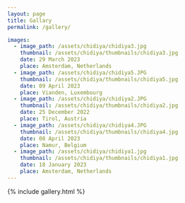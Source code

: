 ```yaml
---
layout: page
title: Gallary
permalink: /gallery/

images:
  - image_path: /assets/chidiya/chidiya3.jpg
    thumbnail: /assets/chidiya/thumbnails/chidiya3.jpg
    date: 29 March 2023
    place: Amsterdam, Netherlands
  - image_path: /assets/chidiya/chidiya5.JPG
    thumbnail: /assets/chidiya/thumbnails/chidiya5.jpg
    date: 09 April 2023
    place: Vianden, Luxembourg
  - image_path: /assets/chidiya/chidiya2.JPG
    thumbnail: /assets/chidiya/thumbnails/chidiya2.jpg
    date: 25 December 2022
    place: Tirol, Austria
  - image_path: /assets/chidiya/chidiya4.JPG
    thumbnail: /assets/chidiya/thumbnails/chidiya4.jpg
    date: 08 April 2023
    place: Namur, Belgium
  - image_path: /assets/chidiya/chidiya1.jpg
    thumbnail: /assets/chidiya/thumbnails/chidiya1.jpg
    date: 18 January 2023
    place: Amsterdam, Netherlands
---
```


{% include gallery.html %}